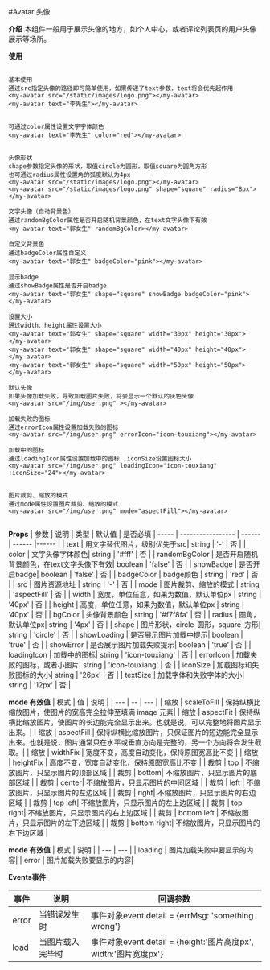 #Avatar 头像 

**介绍**
本组件一般用于展示头像的地方，如个人中心，或者评论列表页的用户头像展示等场所。


**使用**

```

基本使用
通过src指定头像的路径即可简单使用，如果传递了text参数，text将会优先起作用
<my-avatar src="/static/images/logo.png"></my-avatar>
<my-avatar text="李先生"></my-avatar>


可通过color属性设置文字字体颜色
<my-avatar text="李先生" color="red"></my-avatar>


头像形状
shape参数指定头像的形状，取值circle为圆形，取值square为圆角方形
也可通过radius属性设置角的弧度默认为4px
<my-avatar src="/static/images/logo.png"></my-avatar>
<my-avatar src="/static/images/logo.png" shape="square" radius="8px"></my-avatar>

文字头像（自动背景色）
通过randomBgColor属性是否开启随机背景颜色，在text文字头像下有效
<my-avatar text="郭女生" randomBgColor></my-avatar>
	
自定义背景色
通过badgeColor属性自定义
<my-avatar text="郭女生" badgeColor="pink"></my-avatar>
	
显示badge
通过showBadge属性是否开启badge
<my-avatar text="郭女生" shape="square" showBadge badgeColor="pink"></my-avatar>

设置大小
通过width、height属性设置大小
<my-avatar text="郭女生" shape="square" width="30px" height="30px"></my-avatar>
<my-avatar text="郭女生" shape="square" width="40px" height="40px"></my-avatar>
<my-avatar text="郭女生" shape="square" width="50px" height="50px"></my-avatar>

默认头像
如果头像加载失败，导致加载图片失败，将会显示一个默认的灰色头像
<my-avatar src="/img/user.png" ></my-avatar>

加载失败的图标
通过errorIcon属性设置加载失败的图标
<my-avatar src="/img/user.png" errorIcon="icon-touxiang"></my-avatar>

加载中的图标
通过loadingIcon属性设置加载中的图标 ,iconSize设置图标大小
<my-avatar src="/img/user.png" loadingIcon="icon-touxiang" :iconSize="24"></my-avatar>


图片裁剪、缩放的模式
通过mode属性设置图片裁剪、缩放的模式
<my-avatar src="/img/user.png" mode="aspectFill"></my-avatar>


```

**Props**
| 参数 | 说明 | 类型 | 默认值 | 是否必填 
| ----- | ----------------- | ------ | ------ |------ |
| text | 用文字替代图片，级别优先于src| string | '-' | 否 |
| color | 文字头像字体颜色| string | '#fff' | 否 |
| randomBgColor | 是否开启随机背景颜色，在text文字头像下有效| boolean | 'false' | 否 |
| showBadge | 是否开启badge| boolean | 'false' | 否 |
| badgeColor | badge颜色 | string | 'red' | 否 |
| src | 图片资源地址 | string | '-' | 否 |
| mode | 图片裁剪、缩放的模式 | string | 'aspectFill' | 否 |
| width | 宽度，单位任意，如果为数值，默认单位px | string | '40px' | 否 |
| height | 高度，单位任意，如果为数值，默认单位px | string | '40px' | 否 |
| bgColor | 头像背景颜色 | string | '#f7f8fa' | 否 |
| radius |  圆角，默认单位px| string | '4px' | 否 |
| shape |   图片形状，circle-圆形，square-方形| string | 'circle' | 否 |
| showLoading | 是否展示图片加载中提示| boolean | 'true' | 否 |
| showError |   是否展示图片加载失败提示| boolean | 'true' | 否 |
| loadingIcon | 加载中的图标| string | 'icon-touxiang' | 否 |
| errorIcon |  加载失败的图标，或者小图片| string | 'icon-touxiang' | 否 |
| iconSize |  加载图标和失败图标的大小| string | '26px' | 否 |
| textSize |  加载字体和失败字体的大小| string | '12px' | 否 |


**mode 有效值**
| 模式 | 值 | 说明 |
| --- | -- | --- |
| 缩放 | scaleToFill | 保持纵横比缩放图片，使图片的宽高完全拉伸至填满 image 元素|
| 缩放 | aspectFit | 保持纵横比缩放图片，使图片的长边能完全显示出来。也就是说，可以完整地将图片显示出来。|
| 缩放 | aspectFill | 保持纵横比缩放图片，只保证图片的短边能完全显示出来。也就是说，图片通常只在水平或垂直方向是完整的，另一个方向将会发生截取。|
| 缩放 | widthFix | 宽度不变，高度自动变化，保持原图宽高比不变 |
| 缩放 | heightFix | 高度不变，宽度自动变化，保持原图宽高比不变 |
| 裁剪 | top | 不缩放图片，只显示图片的顶部区域 |
| 裁剪 | bottom| 不缩放图片，只显示图片的底部区域 |
| 裁剪 | center| 不缩放图片，只显示图片的中间区域 |
| 裁剪 | left | 不缩放图片，只显示图片的左边区域 |
| 裁剪 | right| 不缩放图片，只显示图片的右边区域 |
| 裁剪 | top left| 不缩放图片，只显示图片的左上边区域 |
| 裁剪 | top right| 不缩放图片，只显示图片的右上边区域 |
| 裁剪 | bottom left	| 不缩放图片，只显示图片的左下边区域 |
| 裁剪 | bottom right| 不缩放图片，只显示图片的右下边区域 |

**mode 有效值**
| 模式 | 说明 |
| --- | --- |
| loading |  图片加载失败中要显示的内容|
| error |  图片加载失败要显示的内容|

**Events事件**

| 事件 | 说明 | 回调参数
| ----- | ----------------- | ----- |
| error | 当错误发生时 | 事件对象event.detail = {errMsg: 'something wrong'} |
| load | 当图片载入完毕时 | 事件对象event.detail = {height:'图片高度px', width:'图片宽度px'} |

